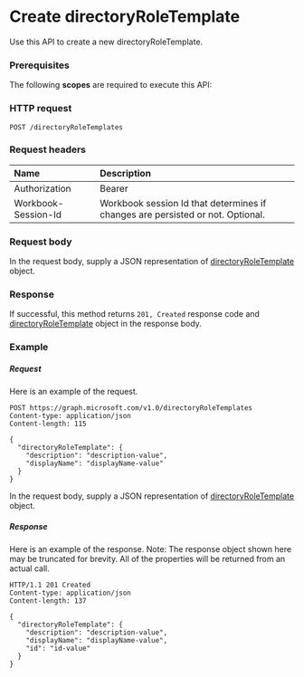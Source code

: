 # Create directoryRoleTemplate

Use this API to create a new directoryRoleTemplate.
### Prerequisites
The following **scopes** are required to execute this API: 
### HTTP request
<!-- { "blockType": "ignored" } -->
```http
POST /directoryRoleTemplates

```
### Request headers
| Name       | Description|
|:---------------|:----------|
| Authorization  | Bearer <code>|
| Workbook-Session-Id  | Workbook session Id that determines if changes are persisted or not. Optional.|

### Request body
In the request body, supply a JSON representation of [directoryRoleTemplate](../resources/directoryroletemplate.md) object.


### Response
If successful, this method returns `201, Created` response code and [directoryRoleTemplate](../resources/directoryroletemplate.md) object in the response body.

### Example
##### Request
Here is an example of the request.
<!-- {
  "blockType": "request",
  "name": "create_directoryroletemplate_from_directoryroletemplates"
}-->
```http
POST https://graph.microsoft.com/v1.0/directoryRoleTemplates
Content-type: application/json
Content-length: 115

{
  "directoryRoleTemplate": {
    "description": "description-value",
    "displayName": "displayName-value"
  }
}
```
In the request body, supply a JSON representation of [directoryRoleTemplate](../resources/directoryroletemplate.md) object.
##### Response
Here is an example of the response. Note: The response object shown here may be truncated for brevity. All of the properties will be returned from an actual call.
<!-- {
  "blockType": "response",
  "truncated": true,
  "@odata.type": "microsoft.graph.directoryRoleTemplate"
} -->
```http
HTTP/1.1 201 Created
Content-type: application/json
Content-length: 137

{
  "directoryRoleTemplate": {
    "description": "description-value",
    "displayName": "displayName-value",
    "id": "id-value"
  }
}
```

<!-- uuid: 8fcb5dbc-d5aa-4681-8e31-b001d5168d79
2015-10-25 14:57:30 UTC -->
<!-- {
  "type": "#page.annotation",
  "description": "Create directoryRoleTemplate",
  "keywords": "",
  "section": "documentation",
  "tocPath": ""
}-->